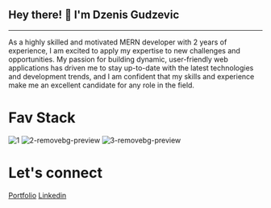 <h2> Hey there! 👋 I'm Dzenis Gudzevic</h2>
<hr /> 
As a highly skilled and motivated MERN developer with 2 years of experience, I am excited to apply my expertise to new challenges and opportunities. My passion for building dynamic, user-friendly web applications has driven me to stay up-to-date with the latest technologies and development trends, and I am confident that my skills and experience make me an excellent candidate for any role in the field.

<h1> Fav Stack </h1>

![1](https://github.com/Dzenoo/Dzenoo/assets/110186379/0ff99fa4-88cd-4c7c-b829-4ba73686b70b)
![2-removebg-preview](https://github.com/Dzenoo/Dzenoo/assets/110186379/24680a1e-af7d-4c9b-b334-aeafde734ff8)
![3-removebg-preview](https://github.com/Dzenoo/Dzenoo/assets/110186379/9ebe7d74-ebec-4842-9c27-3793973c017a)

<h1> Let's connect </h1>

<a href="https://dzenisgudzevic.netlify.app/">Portfolio</a>
<a href="https://www.linkedin.com/in/dzenis-gudzevic-41460b244/">Linkedin</a>



